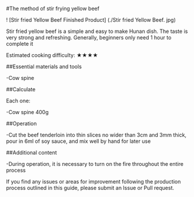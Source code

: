 #The method of stir frying yellow beef

! [Stir fried Yellow Beef Finished Product] (./Stir fried Yellow Beef. jpg)

Stir fried yellow beef is a simple and easy to make Hunan dish. The taste is very strong and refreshing. Generally, beginners only need 1 hour to complete it

Estimated cooking difficulty: ★★★★

##Essential materials and tools

-Cow spine

##Calculate

Each one:

-Cow spine 400g

##Operation

-Cut the beef tenderloin into thin slices no wider than 3cm and 3mm thick, pour in 6ml of soy sauce, and mix well by hand for later use

##Additional content

-During operation, it is necessary to turn on the fire throughout the entire process

If you find any issues or areas for improvement following the production process outlined in this guide, please submit an Issue or Pull request.